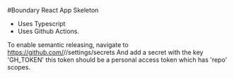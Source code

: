 #Boundary React App Skeleton
- Uses Typescript
- Uses Github Actions.

To enable semantic releasing, navigate to https://github.com/<username>/<reponame>/settings/secrets
And add a secret with the key 'GH_TOKEN' this token should be a personal access token which has 'repo' scopes.
